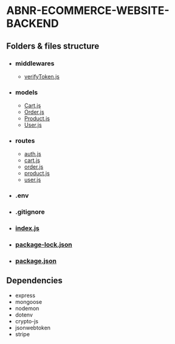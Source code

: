 # ABNR-ECOMMERCE-WEBSITE-BACKEND

## Folders & files structure

- ### middlewares

  - [verifyToken.js](./middlewares/verifyToken.js)

- ### models

  - [Cart.js](./models/Cart.js)
  - [Order.js](./models/Order.js)
  - [Product.js](./models//Product.js)
  - [User.js](./models/User.js)

- ### routes

  - [auth.js](./routes/auth.js)
  - [cart.js](./routes/cart.js)
  - [order.js](./routes/order.js)
  - [product.js](./routes//product.js)
  - [user.js](./routes/user.js)

- ### .env

- ### .gitignore

- ### [index.js](index.js)

- ### [package-lock.json](package-lock.json)

- ### [package.json](package.json)

## Dependencies

- express
- mongoose
- nodemon
- dotenv
- crypto-js
- jsonwebtoken
- stripe
